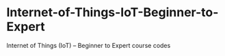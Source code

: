 # Internet-of-Things-IoT-Beginner-to-Expert
Internet of Things (IoT) – Beginner to Expert course codes
